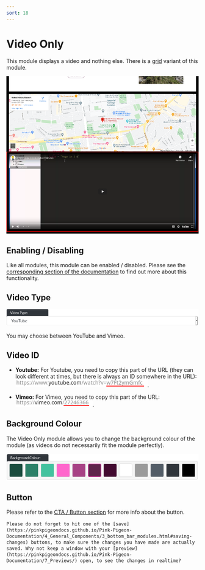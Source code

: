 ```yaml
---
sort: 18
---
```


# Video Only

This module displays a video and nothing else. There is a [grid](https://pinkpigeondocs.github.io/Pink-Pigeon-Documentation/4_General_Components/7_grids.html) variant of this module.

![Image of the video only module online](https://raw.githubusercontent.com/pinkpigeondocs/Pink-Pigeon-Documentation/master/docs/6_Modules/images/18_video_only_online.png)

## Enabling / Disabling

Like all modules, this module can be enabled / disabled. Please see the [corresponding section of the documentation][endis] to find out more about this functionality.

[endis]: https://pinkpigeondocs.github.io/Pink-Pigeon-Documentation/4_General_Components/4_enabling_disabling_modules.html

## Video Type

![Image of the text and video module - video type option](https://raw.githubusercontent.com/pinkpigeondocs/Pink-Pigeon-Documentation/master/docs/6_Modules/images/18_video_only_video_type.png)

You may choose between YouTube and Vimeo.

## Video ID

- **Youtube:** For Youtube, you need to copy this part of the URL (they can look different at times, but there is always an ID somewhere in the URL): ![Image of the youtube url example](https://raw.githubusercontent.com/pinkpigeondocs/Pink-Pigeon-Documentation/master/docs/6_Modules/images/16_text_and_video_youtube_url.png).

- **Vimeo:** For Vimeo, you need to copy this part of the URL: ![Image of the vimeo url example](https://raw.githubusercontent.com/pinkpigeondocs/Pink-Pigeon-Documentation/master/docs/6_Modules/images/16_text_and_video_vimeo_url.png).

## Background Colour

The Video Only module allows you to change the background colour of the module (as videos do not necessarily fit the module perfectly).

![Image of the video only module background colour option](https://raw.githubusercontent.com/pinkpigeondocs/Pink-Pigeon-Documentation/master/docs/6_Modules/images/18_video_only_background_colour.png)

## Button

Please refer to the [CTA / Button section](https://pinkpigeondocs.github.io/Pink-Pigeon-Documentation/4_General_Components/5_CTA_button.html) for more info about the button.

```tip
Please do not forget to hit one of the [save](https://pinkpigeondocs.github.io/Pink-Pigeon-Documentation/4_General_Components/3_bottom_bar_modules.html#saving-changes) buttons, to make sure the changes you have made are actually saved. Why not keep a window with your [preview](https://pinkpigeondocs.github.io/Pink-Pigeon-Documentation/7_Previews/) open, to see the changes in realtime?
```